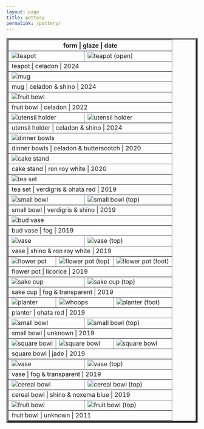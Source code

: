 ```yaml
---
layout: page
title: pottery
permalink: /pottery/
---
```


<table style="width:100%" border="5">
  <tr>
    <th colspan="12">form | glaze | date</th>
  </tr>

  <tr>
    <td colspan="6"><img src="teapot_closed.jpg" alt="teapot"></td>
    <td colspan="6"><img src="teapot_open.jpg" alt="teapot (open)"></td>
  </tr>
  <tr>
    <td colspan="12">teapot | celadon | 2024</td>
  </tr>


  <tr>
    <td colspan="12"><img src="mug.jpg" alt="mug"></td>
  </tr>
  <tr>
    <td colspan="12">mug | celadon & shino | 2024</td>
  </tr>


  <tr>
    <td colspan="12"><img src="fruit_bowl.jpg" alt="fruit bowl"></td>
  </tr>
  <tr>
    <td colspan="12">fruit bowl | celadon | 2022</td>
  </tr>

  <tr>
    <td colspan="6"><img src="utensil_holder.jpg" alt="utensil holder"></td>
    <td colspan="6"><img src="utensil_holder_top.jpg" alt="utensil holder"></td>
  </tr>
  <tr>
    <td colspan="12">utensil holder | celadon & shino | 2024</td>
  </tr>

  <tr>
    <td colspan="12"><img src="dinner_bowls.jpg" alt="dinner bowls"></td>
  </tr>
  <tr>
    <td colspan="12">dinner bowls | celadon & butterscotch | 2020</td>
  </tr>

  <tr>
    <td colspan="12"><img src="cake_stand.jpg" alt="cake stand"></td>
  </tr>
  <tr>
    <td colspan="12">cake stand | ron roy white | 2020</td>
  </tr>

  <tr>
    <td colspan="12"><img src="teaset1.JPG" alt="tea set"></td>
  </tr>
  <tr>
    <td colspan="12">tea set | verdigris & ohata red | 2019</td>
  </tr>

  <tr>
    <td colspan="6"><img src="small-bowl1.JPG" alt="small bowl"></td>
    <td colspan="6"><img src="small-bowl1_top.JPG" alt="small bowl (top)"></td>
  </tr>
  <tr>
    <td colspan="12">small bowl | verdigris & shino | 2019</td>
  </tr>

  <tr>
    <td colspan="12"><img src="bud-vase.JPG" alt="bud vase"></td>
  </tr>
  <tr>
    <td colspan="12">bud vase | fog | 2019</td>
  </tr>

  <tr>
    <td colspan="6"><img src="vase1.JPG" alt="vase"></td>
    <td colspan="6"><img src="vase1_top.JPG" alt="vase (top)"></td>
  </tr>
  <tr>
    <td colspan="12">vase | shino & ron roy white | 2019</td>
  </tr>

  <tr>
    <td colspan="4"><img src="flower-pot.JPG" alt="flower pot"></td>
    <td colspan="4"><img src="flower-pot_top.JPG" alt="flower pot (top)"></td>
    <td colspan="4"><img src="flower-pot_foot.JPG" alt="flower pot (foot)"></td>
  </tr>
  <tr>
    <td colspan="12">flower pot | licorice | 2019</td>
  </tr>

  <tr>
    <td colspan="6"><img src="sake-cup.JPG" alt="sake cup"></td>
    <td colspan="6"><img src="sake-cup_top.JPG" alt="sake cup (top)"></td>
  </tr>
  <tr>
    <td colspan="12">sake cup | fog & transparent | 2019</td>
  </tr>

  <tr>
    <td colspan="4"><img src="planter1.JPG" alt="planter"></td>
    <td colspan="4"><img src="planter1_top.JPG" alt="whoops"></td>
    <td colspan="4"><img src="planter1_foot.JPG" alt="planter (foot)"></td>
  </tr>
  <tr>
    <td colspan="12">planter | ohata red | 2019</td>
  </tr>

  <tr>
    <td colspan="6"><img src="small-bowl2.JPG" alt="small bowl"></td>
    <td colspan="6"><img src="small-bowl2_top.JPG" alt="small bowl (top)"></td>
  </tr>
  <tr>
    <td colspan="12">small bowl | unknown | 2019</td>
  </tr>

  <tr>
    <td colspan="4"><img src="square-bowl.JPG" alt="square bowl"></td>
    <td colspan="4"><img src="square-bowl_top.JPG" alt="square bowl"></td>
    <td colspan="4"><img src="square-bowl_foot.JPG" alt="square bowl"></td>
  </tr>
  <tr>
    <td colspan="12">square bowl | jade | 2019</td>
  </tr>

  <tr>
    <td colspan="6"><img src="vase2.JPG" alt="vase"></td>
    <td colspan="6"><img src="vase2_top.JPG" alt="vase (top)"></td>
  </tr>
  <tr>
    <td colspan="12">vase | fog & transparent | 2019</td>
  </tr>

  <tr>
    <td colspan="6"><img src="cereal-bowl.JPG" alt="cereal bowl"></td>
    <td colspan="6"><img src="cereal-bowl_top.JPG" alt="cereal bowl (top)"></td>
  </tr>
  <tr>
    <td colspan="12">cereal bowl | shino & noxema blue | 2019</td>
  </tr>

  <tr>
    <td colspan="6"><img src="fruit-bowl.JPG" alt="fruit bowl"></td>
    <td colspan="6"><img src="fruit-bowl_top.JPG" alt="fruit bowl (top)"></td>
  </tr>
  <tr>
    <td colspan="12">fruit bowl | unknown | 2011</td>
  </tr>
</table>
